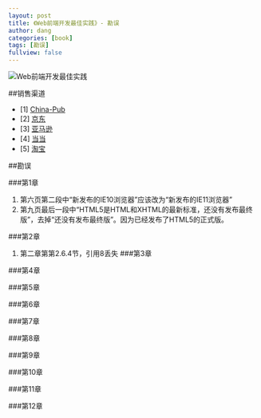```yaml
---
layout: post
title: 《Web前端开发最佳实践》- 勘误
author: dang
categories: [book]
tags: [勘误]
fullview: false
---
```


![Web前端开发最佳实践](http://images.china-pub.com/ebook3770001-3775000/3770903/zcover.jpg)

##销售渠道
* [1] [China-Pub](http://product.china-pub.com/3770903)
* [2] [京东](http://item.jd.com/11619844.html)
* [3] [亚马逊](http://www.amazon.cn/Web%E5%BC%80%E5%8F%91%E6%8A%80%E6%9C%AF%E4%B8%9B%E4%B9%A6-Web%E5%89%8D%E7%AB%AF%E5%BC%80%E5%8F%91%E6%9C%80%E4%BD%B3%E5%AE%9E%E8%B7%B5-%E5%85%9A%E5%BB%BA/dp/B00S4DLX8S/ref=sr_1_1?ie=UTF8&qid=1421629078&sr=8-1&keywords=web%E5%89%8D%E7%AB%AF%E5%BC%80%E5%8F%91%E6%9C%80%E4%BD%B3%E5%AE%9E%E8%B7%B5)
* [4] [当当](http://spu.dangdang.com/1035437335.html)
* [5] [淘宝](http://detail.tmall.com/item.htm?spm=a230r.1.14.8.F2VRyG&id=43430556886&abbucket=14)

##勘误

###第1章
1. 第六页第二段中“新发布的IE10浏览器”应该改为“新发布的IE11浏览器”
2. 第九页最后一段中“HTML5是HTML和XHTML的最新标准，还没有发布最终版”，去掉“还没有发布最终版”。因为已经发布了HTML5的正式版。

###第2章
1. 第二章第第2.6.4节，引用8丢失
###第3章

###第4章

###第5章

###第6章

###第7章

###第8章

###第9章

###第10章

###第11章

###第12章
